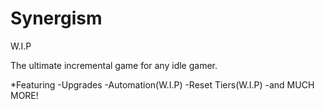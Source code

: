 # Synergism
W.I.P

The ultimate incremental game for any idle gamer.


*Featuring
  -Upgrades
  -Automation(W.I.P)
  -Reset Tiers(W.I.P)
  -and MUCH MORE!
